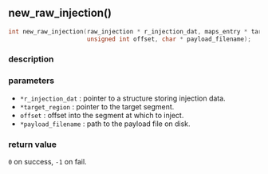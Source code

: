 ## new\_raw\_injection()

```c
int new_raw_injection(raw_injection * r_injection_dat, maps_entry * target_region,
                      unsigned int offset, char * payload_filename);
```

### description


### parameters
- `*r_injection_dat`  : pointer to a structure storing injection data.
- `*target_region`    : pointer to the target segment.
- `offset`            : offset into the segment at which to inject.
- `*payload_filename` : path to the payload file on disk.

### return value
`0` on success, `-1` on fail.
